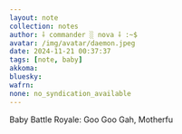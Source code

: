 ```yaml
---
layout: note
collection: notes
author: ⸸ commander ░ nova ⸸ :~$
avatar: /img/avatar/daemon.jpeg
date: 2024-11-21 00:37:37
tags: [note, baby]
akkoma:  
bluesky: 
wafrn:
none: no_syndication_available 
---
```

Baby Battle Royale: Goo Goo Gah, Motherfu